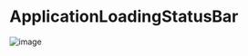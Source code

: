 # ApplicationLoadingStatusBar
![image](https://github.com/raydnzz/ApplicationLoadingStatusBar/assets/142080547/9f9b2cc4-f91b-46c4-9e53-8a4a8a03cb5d)
